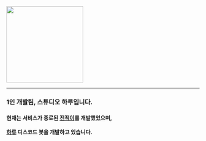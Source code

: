 <img src="https://i.imgur.com/XATHC0S.png" width="200"/>
<hr/>
<h3>
  1인 개발팀, 스튜디오 하루입니다.
</h3>
<h4>
  현재는 서비스가 종료된 <a href="https://jjk.gg" target="_blank">전적이</a>를 개발했었으며,<br/><br/>
  <a href="https://haru.im" target="_blank">하루</a> 디스코드 봇을 개발하고 있습니다.
</h4>
